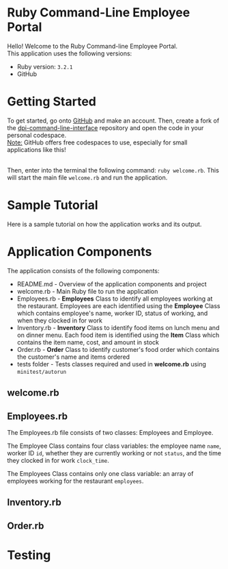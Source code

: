 # Ruby Command-Line Employee Portal

Hello! Welcome to the Ruby Command-line Employee Portal. <br>
This application uses the following versions:
* Ruby version: `3.2.1` 
* GitHub

# Getting Started

To get started, go onto [GitHub](https://github.com/) and make an account. Then, create a fork of the 
[dpi-command-line-interface](https://github.com/teresa-c-pham/dpi-command-line-interface) repository and open the code in your personal codespace. <br>
 <u>Note:</u> GitHub offers free codespaces to use, especially for small applications like this! <br> <br>

 Then, enter into the terminal the following command: `ruby welcome.rb`. This will start the main file `welcome.rb` and run the application.

# Sample Tutorial

Here is a sample tutorial on how the application works and its output.


# Application Components

The application consists of the following components:
* README.md - Overview of the application components and project
* welcome.rb - Main Ruby file to run the application
* Employees.rb - **Employees** Class to identify all employees working at the restaurant. Employees are each identified using the **Employee** Class which contains employee's name, worker ID, status of working, and when they clocked in for work
* Inventory.rb - **Inventory** Class to identify food items on lunch menu and on dinner menu. Each food item is identified using the **Item** Class which contains the item name, cost, and amount in stock
* Order.rb - **Order** Class to identify customer's food order which contains the customer's name and items ordered
* tests folder - Tests classes required and used in **welcome.rb** using `minitest/autorun`

## welcome.rb


## Employees.rb
The Employees.rb file consists of two classes: Employees and Employee. <br>

The Employee Class contains four class variables: the employee name `name`, worker ID `id`, whether they are currently working or not `status`, and the time they clocked in for work `clock_time`.

The Employees Class contains only one class variable: an array of employees working for the restaurant `employees`.

## Inventory.rb


## Order.rb


# Testing
